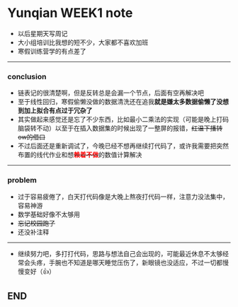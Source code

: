 # Yunqian **WEEK1** note

+ 以后星期天写周记
+ 大小组培训比我想的短不少，大家都不喜欢加班
+ 寒假训练营学的有点差了

---

### conclusion
* 链表记的很清楚啊，但是反转总是会漏一个节点，后面有空再解决吧
* 至于线性回归，寒假偷懒没做的数据清洗还在追我**就是嫌太多数据偷懒了没想到加上拟合有点过于冗杂了**
* 其实做起来感觉还是忘了不少东西，比如最小二乘法的实现（可能是晚上打码脑袋转不动）以至于在插入数据集的时候出现了一整屏的报错，~~红温下播转ow的借口~~
* 不过后面还是重新调试了，今晚已经不想再继续打代码了，或许我需要把突然布置的线代作业和想~~**<font color=red>赖着不做</font>**~~的数值计算解决

---

### problem
* 过于容易疲倦了，白天打代码像是大晚上熬夜打代码一样，注意力没法集中，容易神游
* 数学基础好像不太够用
* ~~忘记校园跑了~~
* 还没补注释

---

* 继续努力吧，多打打代码，思路与想法自己会出现的，可能最近休息不太够经常会头疼，手腕也不知道是哪天睡觉压伤了，新眼镜也没适应，不过一切都慢慢变好（👍）
## END

